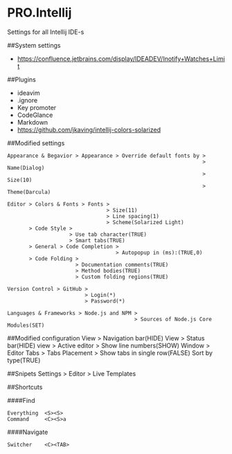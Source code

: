 # PRO.Intellij
Settings for all Intellij IDE-s

##System settings
 - https://confluence.jetbrains.com/display/IDEADEV/Inotify+Watches+Limit

##Plugins
 - ideavim
 - .ignore
 - Key promoter
 - CodeGlance
 - Markdown
 - https://github.com/jkaving/intellij-colors-solarized

##Modified settings

    Appearance & Begavior > Appearance > Override default fonts by >
                                                                   > Name(Dialog)
                                                                   > Size(10)
                                                                   > Theme(Darcula)
                               
    Editor > Colors & Fonts > Fonts > 
                                    > Size(11)
                                    > Line spacing(1)
                                    > Scheme(Solarized Light)
           > Code Style > 
                        > Use tab character(TRUE)
                        > Smart tabs(TRUE)
           > General > Code Completion >
                                       > Autopopup in (ms):(TRUE,0)
           > Code Folding >
                          > Documentation comments(TRUE)
                          > Method bodies(TRUE)
                          > Custom folding regions(TRUE)

    Version Control > GitHub > 
                             > Login(*)
                             > Password(*)

    Languages & Frameworks > Node.js and NPM >
                                             > Sources of Node.js Core Modules(SET)

##Modified configuration
    View > Navigation bar(HIDE)
    View > Status bar(HIDE)
    view > Active editor > Show line numbers(SHOW)
    Window > Editor Tabs > Tabs Placement > Show tabs in single row(FALSE)
    <project gear> Sort by type(TRUE)

##Snipets
    Settings > Editor > Live Templates

##Shortcuts

####Find

    Everything	<S><S>
    Command		<C><S>a 	

####Navigate

    Switcher 	<C><TAB>
